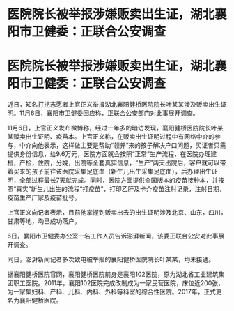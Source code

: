 # 医院院长被举报涉嫌贩卖出生证，湖北襄阳市卫健委：正联合公安调查

# 医院院长被举报涉嫌贩卖出生证，湖北襄阳市卫健委：正联合公安调查

近日，知名打拐志愿者上官正义举报湖北襄阳健桥医院院长叶某某涉及贩卖出生证明。11月6日，襄阳市卫健委回应称，正联合公安部门对此事展开调查。

11月6日，上官正义发布微博称，经过一年多的暗访发现，襄阳健桥医院院长叶某某贩卖出生证明、疫苗本。上官正义称，在贩卖出生证明过程中有网络中介的参与，中介向他表示，这样做主要是帮助“领养”来的孩子解决户口问题，买证者只需提供身份信息，给9.6万元，医院方面就会按照“正常”生产流程，在医院办理建档，产检，住院，分娩，出院等全套真实信息，“生产”两天出院后，客户就可以带着买来的孩子前往该医院采集足底血（新生儿出生采集足底血），后办理出生证明，全部过程最长7天就完成。同时，医院方面提供全国版本的疫苗接种本，并按照“真实”新生儿出生的流程“打疫苗”，打印乙肝及卡介疫苗注射记录，注射日期，疫苗生产厂家及疫苗批号。

上官正义向记者表示，目前他掌握到贩卖出去的出生证明涉及北京、山东，四川，甘肃等地，均已成功落户。

6日，襄阳市卫健委办公室一名工作人员告诉澎湃新闻，该委正联合公安对此事展开调查。

同日，澎湃新闻记者多次致电被举报的襄阳健桥医院院长叶某某，均未接通。

据襄阳健桥医院官网，襄阳健桥医院前身是襄阳102医院，原为湖北省工业建筑集团职工医院。2011年，襄阳102医院完成改制成为一家民营医院，床位近200张，为一家集妇科、产科、儿科、内科、外科等科室的综合性医院。2017年，正式更名为襄阳健桥医院。

